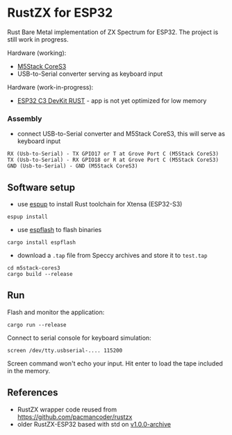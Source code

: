# RustZX for ESP32

Rust Bare Metal implementation of ZX Spectrum for ESP32.
The project is still work in progress.

Hardware (working):
- [M5Stack CoreS3](https://shop.m5stack.com/products/m5stack-cores3-esp32s3-lotdevelopment-kit)
- USB-to-Serial converter serving as keyboard input

Hardware (work-in-progress):
- [ESP32 C3 DevKit RUST](https://github.com/esp-rs/esp-rust-board) - app is not yet optimized for low memory

### Assembly

- connect USB-to-Serial converter and M5Stack CoreS3, this will serve as keyboard input
```
RX (Usb-to-Serial) - TX GPIO17 or T at Grove Port C (M5Stack CoreS3)
TX (Usb-to-Serial) - RX GPIO18 or R at Grove Port C (M5Stack CoreS3)
GND (Usb-to-Serial) - GND (M5Stack CoreS3)
```

## Software setup

- use [espup](https://github.com/esp-rs/espup) to install Rust toolchain for Xtensa (ESP32-S3)
```
espup install
```
- use [espflash](https://github.com/esp-rs/espflash) to flash binaries
```
cargo install espflash
```
- download a `.tap` file from Speccy archives and store it to `test.tap`
```
cd m5stack-cores3
cargo build --release
```

## Run

Flash and monitor the application:
```
cargo run --release
```

Connect to serial console for keyboard simulation:
```
screen /dev/tty.usbserial-.... 115200
```

Screen command won't echo your input. Hit enter to load the tape included in the memory.

## References

- RustZX wrapper code reused from https://github.com/pacmancoder/rustzx
- older RustZX-ESP32 based with std on [v1.0.0-archive](https://github.com/georgik/rustzx-esp32/tree/v1.0.0-archive)
